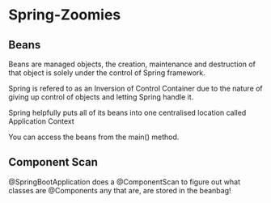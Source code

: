 # Spring-Zoomies

## Beans

Beans are managed objects, the creation, maintenance and destruction of that object is solely under the control of Spring framework.

Spring is refered to as an Inversion of Control Container due to the nature of giving up control of objects and letting Spring handle it.

Spring helpfully puts all of its beans into one centralised location called Application Context

You can access the beans from the main() method.

## Component Scan

@SpringBootApplication does a @ComponentScan to figure out what classes are @Components any that are, are stored in the beanbag!